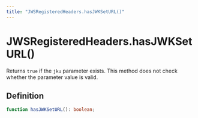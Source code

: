 ```yaml
---
title: "JWSRegisteredHeaders.hasJWKSetURL()"
---
```


# JWSRegisteredHeaders.hasJWKSetURL()

Returns `true` if the `jku` parameter exists. This method does not check whether the parameter value is valid.

## Definition

```ts
function hasJWKSetURL(): boolean;
```
